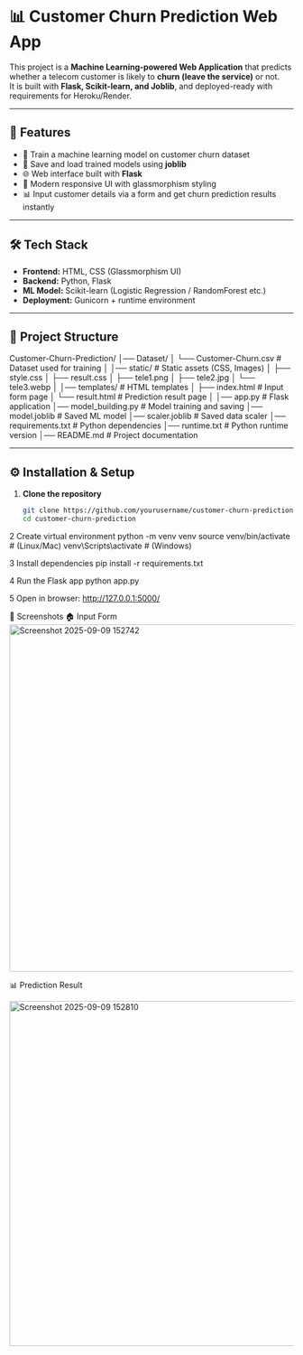 # 📊 Customer Churn Prediction Web App

This project is a **Machine Learning-powered Web Application** that predicts whether a telecom customer is likely to **churn (leave the service)** or not.  
It is built with **Flask, Scikit-learn, and Joblib**, and deployed-ready with requirements for Heroku/Render.

---

## 🚀 Features
- 📂 Train a machine learning model on customer churn dataset  
- 🧠 Save and load trained models using **joblib**  
- 🌐 Web interface built with **Flask**  
- 🎨 Modern responsive UI with glassmorphism styling  
- 📊 Input customer details via a form and get churn prediction results instantly  

---

## 🛠️ Tech Stack
- **Frontend:** HTML, CSS (Glassmorphism UI)  
- **Backend:** Python, Flask  
- **ML Model:** Scikit-learn (Logistic Regression / RandomForest etc.)  
- **Deployment:** Gunicorn + runtime environment  

---

## 📁 Project Structure
Customer-Churn-Prediction/
│── Dataset/
│ └── Customer-Churn.csv # Dataset used for training
│
│── static/ # Static assets (CSS, Images)
│ ├── style.css
│ ├── result.css
│ ├── tele1.png
│ ├── tele2.jpg
│ └── tele3.webp
│
│── templates/ # HTML templates
│ ├── index.html # Input form page
│ └── result.html # Prediction result page
│
│── app.py # Flask application
│── model_building.py # Model training and saving
│── model.joblib # Saved ML model
│── scaler.joblib # Saved data scaler
│── requirements.txt # Python dependencies
│── runtime.txt # Python runtime version
│── README.md # Project documentation


---

## ⚙️ Installation & Setup

1. **Clone the repository**
   ```bash
   git clone https://github.com/yourusername/customer-churn-prediction.git
   cd customer-churn-prediction

2 Create virtual environment
python -m venv venv
source venv/bin/activate   # (Linux/Mac)
venv\Scripts\activate      # (Windows)

3 Install dependencies
pip install -r requirements.txt

4 Run the Flask app
python app.py

5 Open in browser:
http://127.0.0.1:5000/



📸 Screenshots
🏠 Input Form
<img width="1294" height="615" alt="Screenshot 2025-09-09 152742" src="https://github.com/user-attachments/assets/d7df9d63-43ec-4d70-8268-0af6651b1505" />



📊 Prediction Result

<img width="1287" height="611" alt="Screenshot 2025-09-09 152810" src="https://github.com/user-attachments/assets/724e0789-0b5c-4e20-969b-0fc590e8606a" />


